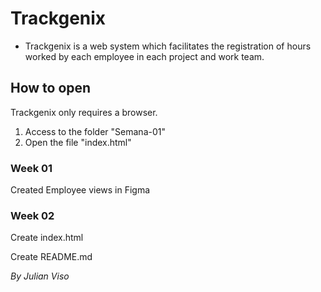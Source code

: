 # Trackgenix
- Trackgenix is a web system which facilitates the registration of hours worked by each employee in each project and work team.

## How to open
Trackgenix only requires a browser.

1) Access to the folder "Semana-01"
2) Open the file "index.html"

### Week 01
Created Employee views in Figma 

### Week 02
Create index.html 

Create README.md


_By Julian Viso_
